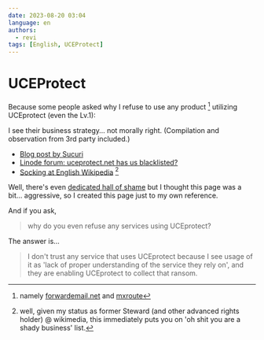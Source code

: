 ```yaml
---
date: 2023-08-20 03:04
language: en
authors:
  - revi
tags: [English, UCEProtect]
---
```


# UCEProtect

Because some people asked why I refuse to use any product [^1] utilizing UCEprotect (even the Lv.1):

I see their business strategy… not morally right. (Compilation and observation from 3rd party included.)

- [Blog post by Sucuri](https://blog.sucuri.net/2021/02/uceprotect-when-rbls-go-bad.html)
- [Linode forum: uceprotect.net has us blacklisted?](https://www.linode.com/community/questions/2324/uceprotectnet-has-us-blacklisted)
- [Socking at English Wikipedia](https://en.wikipedia.org/wiki/Category:Wikipedia_sockpuppets_of_UrsMair) [^2]

<!-- truncate -->

Well, there's even [dedicated hall of shame](https://uceprotect.wtf) but I thought this page was a bit… aggressive, so I created this page just to my own reference.

And if you ask,

> why do you even refuse any services using UCEprotect?

The answer is…

> I don't trust any service that uses UCEprotect because I see usage of it as 'lack of proper understanding of the service they rely on', and they are enabling UCEprotect to collect that ransom.

[^1]: namely [forwardemail.net](https://forwardemail.net/en) and [mxroute](https://mxroute.com)

[^2]: well, given my status as former Steward (and other advanced rights holder) @ wikimedia, this immediately puts you on 'oh shit you are a shady business' list.
